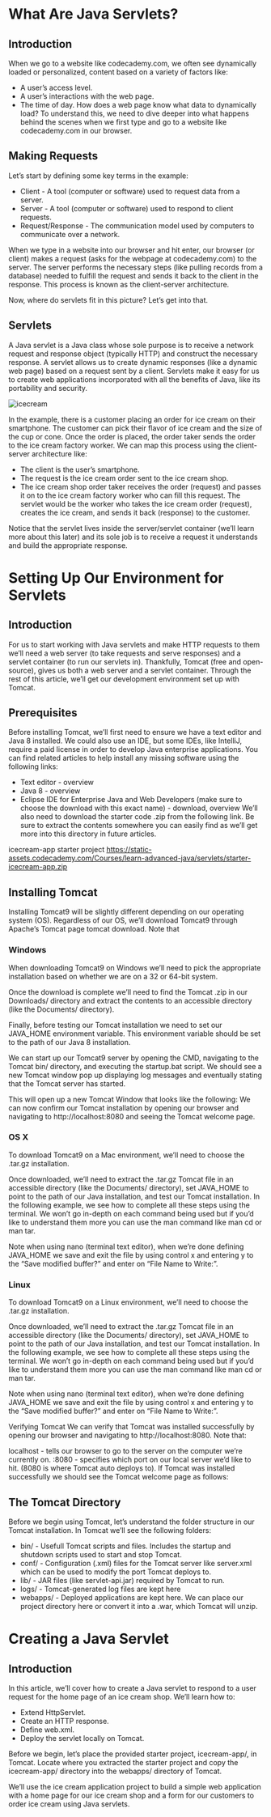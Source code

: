 # What Are Java Servlets?
## Introduction
When we go to a website like codecademy.com, we often see dynamically loaded or personalized, content based on a variety of factors like:

* A user’s access level.
* A user’s interactions with the web page.
* The time of day.
How does a web page know what data to dynamically load? To understand this, we need to dive deeper into what happens behind the scenes when we first type and go to a website like codecademy.com in our browser.

## Making Requests
Let’s start by defining some key terms in the example:

* Client - A tool (computer or software) used to request data from a server.
* Server - A tool (computer or software) used to respond to client requests.
* Request/Response - The communication model used by computers to communicate over a network.

When we type in a website into our browser and hit enter, our browser (or client) makes a request (asks for the webpage at codecademy.com) to the server. The server performs the necessary steps (like pulling records from a database) needed to fulfill the request and sends it back to the client in the response. This process is known as the client-server architecture.

Now, where do servlets fit in this picture? Let’s get into that.

## Servlets
A Java servlet is a Java class whose sole purpose is to receive a network request and response object (typically HTTP) and construct the necessary response. A servlet allows us to create dynamic responses (like a dynamic web page) based on a request sent by a client. Servlets make it easy for us to create web applications incorporated with all the benefits of Java, like its portability and security.

![icecream](https://github.com/iamAkolab/java_codecademy/blob/main/learn-advanced-java/Servlets/Ice%20cream.jpg)

In the example, there is a customer placing an order for ice cream on their smartphone. The customer can pick their flavor of ice cream and the size of the cup or cone. Once the order is placed, the order taker sends the order to the ice cream factory worker. We can map this process using the client-server architecture like:

* The client is the user’s smartphone.
* The request is the ice cream order sent to the ice cream shop.
* The ice cream shop order taker receives the order (request) and passes it on to the ice cream factory worker who can fill this request. The servlet would be the worker who takes the ice cream order (request), creates the ice cream, and sends it back (response) to the customer.

Notice that the servlet lives inside the server/servlet container (we’ll learn more about this later) and its sole job is to receive a request it understands and build the appropriate response.

# Setting Up Our Environment for Servlets
## Introduction
For us to start working with Java servlets and make HTTP requests to them we’ll need a web server (to take requests and serve responses) and a servlet container (to run our servlets in). Thankfully, Tomcat (free and open-source), gives us both a web server and a servlet container. Through the rest of this article, we’ll get our development environment set up with Tomcat.

## Prerequisites
Before installing Tomcat, we’ll first need to ensure we have a text editor and Java 8 installed. We could also use an IDE, but some IDEs, like IntelliJ, require a paid license in order to develop Java enterprise applications. You can find related articles to help install any missing software using the following links:

* Text editor - overview
* Java 8 - overview
* Eclipse IDE for Enterprise Java and Web Developers (make sure to choose the download with this exact name) - download, overview
We’ll also need to download the starter code .zip from the following link. Be sure to extract the contents somewhere you can easily find as we’ll get more into this directory in future articles.

icecream-app starter project https://static-assets.codecademy.com/Courses/learn-advanced-java/servlets/starter-icecream-app.zip

## Installing Tomcat
Installing Tomcat9 will be slightly different depending on our operating system (OS). Regardless of our OS, we’ll download Tomcat9 through Apache’s Tomcat page tomcat download. Note that

### Windows
When downloading Tomcat9 on Windows we’ll need to pick the appropriate installation based on whether we are on a 32 or 64-bit system.

Once the download is complete we’ll need to find the Tomcat .zip in our Downloads/ directory and extract the contents to an accessible directory (like the Documents/ directory).

Finally, before testing our Tomcat installation we need to set our JAVA_HOME environment variable. This environment variable should be set to the path of our Java 8 installation.

We can start up our Tomcat9 server by opening the CMD, navigating to the Tomcat bin/ directory, and executing the startup.bat script. We should see a new Tomcat window pop up displaying log messages and eventually stating that the Tomcat server has started.

This will open up a new Tomcat Window that looks like the following:
We can now confirm our Tomcat installation by opening our browser and navigating to http://localhost:8080 and seeing the Tomcat welcome page.

### OS X
To download Tomcat9 on a Mac environment, we’ll need to choose the .tar.gz installation.

Once downloaded, we’ll need to extract the .tar.gz Tomcat file in an accessible directory (like the Documents/ directory), set JAVA_HOME to point to the path of our Java installation, and test our Tomcat installation. In the following example, we see how to complete all these steps using the terminal. We won’t go in-depth on each command being used but if you’d like to understand them more you can use the man command like man cd or man tar.

Note when using nano (terminal text editor), when we’re done defining JAVA_HOME we save and exit the file by using control x and entering y to the “Save modified buffer?” and enter on “File Name to Write:”.

### Linux
To download Tomcat9 on a Linux environment, we’ll need to choose the .tar.gz installation.

Once downloaded, we’ll need to extract the .tar.gz Tomcat file in an accessible directory (like the Documents/ directory), set JAVA_HOME to point to the path of our Java installation, and test our Tomcat installation. In the following example, we see how to complete all these steps using the terminal. We won’t go in-depth on each command being used but if you’d like to understand them more you can use the man command like man cd or man tar.

Note when using nano (terminal text editor), when we’re done defining JAVA_HOME we save and exit the file by using control x and entering y to the “Save modified buffer?” and enter on “File Name to Write:”.

Verifying Tomcat
We can verify that Tomcat was installed successfully by opening our browser and navigating to http://localhost:8080. Note that:

localhost - tells our browser to go to the server on the computer we’re currently on.
:8080 - specifies which port on our local server we’d like to hit. (8080 is where Tomcat auto deploys to). If Tomcat was installed successfully we should see the Tomcat welcome page as follows:


## The Tomcat Directory
Before we begin using Tomcat, let’s understand the folder structure in our Tomcat installation. In Tomcat we’ll see the following folders:

* bin/ - Usefull Tomcat scripts and files. Includes the startup and shutdown scripts used to start and stop Tomcat.
* conf/ - Configuration (.xml) files for the Tomcat server like server.xml which can be used to modify the port Tomcat deploys to.
* lib/ - JAR files (like servlet-api.jar) required by Tomcat to run.
* logs/ - Tomcat-generated log files are kept here
* webapps/ - Deployed applications are kept here. We can place our project directory here or convert it into a .war, which Tomcat will unzip.

# Creating a Java Servlet
## Introduction
In this article, we’ll cover how to create a Java servlet to respond to a user request for the home page of an ice cream shop. We’ll learn how to:

* Extend HttpServlet.
* Create an HTTP response.
* Define web.xml.
* Deploy the servlet locally on Tomcat.
  
Before we begin, let’s place the provided starter project, icecream-app/, in Tomcat. Locate where you extracted the starter project and copy the icecream-app/ directory into the webapps/ directory of Tomcat.

We’ll use the ice cream application project to build a simple web application with a home page for our ice cream shop and a form for our customers to order ice cream using Java servlets.
